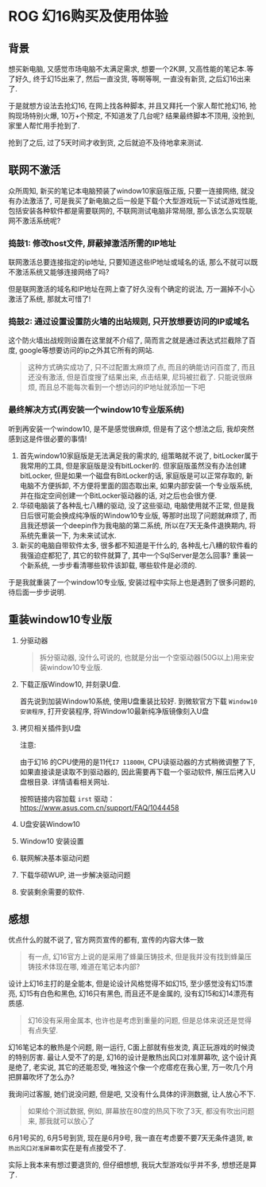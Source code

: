 # ROG 幻16购买及使用体验

## 背景

[//]:<> (个人买ROG之前用的电脑是个杂厂牌子 BBEN, 绝对垃圾品牌, 不, 说它是品牌, 实在太侮辱品牌了, 这是那种新成立一个品牌, 组装电脑之后搞活动卖一波电脑, 之后马上让品牌倒闭, 再换个品牌, 再组装电脑打折优惠继续卖的那种...)

[//]:<旧电脑频出问题, 而且找不到售后(在京东上买的, 跳到订单页面发现那个商家倒闭了, 其实就是换个品牌, 换个店铺继续割韭菜而已)>

想买新电脑, 又感觉市场电脑不太满足需求, 想要一个2K屏, 又高性能的笔记本.等了好久, 终于幻15出来了, 然后一直没货, 等啊等啊, 一直没有新货, 之后幻16出来了.

于是就想方设法去抢幻16, 在网上找各种脚本, 并且又拜托一个家人帮忙抢幻16, 抢购现场特别火爆, 10万+个预定, 不知道发了几台呢? 结果最终脚本不顶用, 没抢到, 家里人帮忙用手抢到了.

抢到了之后, 过了5天时间才收到货, 之后就迫不及待地拿来测试.

## 联网不激活

众所周知, 新买的笔记本电脑预装了window10家庭版正版, 只要一连接网络, 就没有办法激活了, 可是我买了新电脑之后一般是下载个大型游戏玩一下试试游戏性能, 包括安装各种软件都是需要联网的, 不联网测试电脑非常局限, 那么该怎么实现联网不激活系统呢?

### 捣鼓1: 修改host文件, 屏蔽掉激活所需的IP地址

联网激活总要连接指定的ip地址, 只要知道这些IP地址或域名的话, 那么不就可以既不激活系统又能够连接网络了吗?

但是联网激活的域名和IP地址在网上查了好久没有个确定的说法, 万一漏掉不小心激活了系统, 那就太可惜了!

### 捣鼓2: 通过设置设置防火墙的出站规则, 只开放想要访问的IP或域名

这个防火墙出战规则设置在这里就不介绍了, 简而言之就是通过表达式拦截除了百度, google等想要访问的ip之外其它所有的网站.

> 这种方式确实成功了, 只不过配置太麻烦了点, 而且的确能访问百度了, 而且还没有激活, 但是百度搜了结果出来, 点击结果, 尼玛被拦截了.
> 只能说很麻烦, 而且总不能每次看到一个想访问的IP地址就添加一下吧

### 最终解决方式(再安装一个window10专业版系统)

听到再安装一个window10, 是不是感觉很麻烦, 但是有了这个想法之后, 我却突然感到这是件很必要的事情!

1. 首先window10家庭版是无法满足我的需求的, 组策略就不说了, bitLocker属于我常用的工具, 但是家庭版是没有bitLocker的. 但家庭版虽然没有办法创建bitLocker, 但是如果一个磁盘有BitLocker的话, 家庭版是可以正常存取的, 新电脑不方便拆卸, 不方便将里面的固态取出来, 如果内部安装一个专业版系统, 并在指定空间创建一个BitLocker驱动器的话, 对之后也会很方便.
2. 华硕电脑装了各种乱七八糟的驱动, 没了这些驱动, 电脑使用就不正常, 但是我日后很可能会换成纯净版的Window10专业版, 等那时出现了问题就麻烦了, 而且我还想装一个deepin作为我电脑的第二系统, 所以在7天无条件退换期内, 将系统先重装一下, 为未来试试水.
3. 新买的电脑自带软件太多, 很多都不知道是干什么的, 各种乱七八糟的软件看的我强迫症都犯了, 其它的软件就算了, 其中一个SqlServer是怎么回事? 重装一个新系统, 一步步看清哪些软件该卸载, 哪些软件是必须的.

于是我就重装了一个window10专业版, 安装过程中实际上也是遇到了很多问题的, 待后面一步步说明.

## 重装window10专业版

1. 分驱动器

   > 拆分驱动器, 没什么可说的, 也就是分出一个空驱动器(50G以上)用来安装window10专业版.

2. 下载正版Window10, 并刻录U盘.

   首先说到加装Window10系统, 使用U盘重装比较好.
   到微软官方下载 `Window10 安装程序`, 打开安装程序, 将Window10最新纯净版镜像刻入U盘

3. 拷贝相关插件到U盘

   注意:

   由于幻16 的CPU使用的是11代`I7 11800H`, CPU读驱动器的方式稍微调整了下, 如果直接读是读取不到驱动器的, 因此需要再下载一个驱动软件, 解压后拷入U盘根目录. 详情请看相关网址.

   按照链接内容加载 `irst` 驱动：<https://www.asus.com.cn/support/FAQ/1044458>

4. U盘安装Window10

5. Window10 安装设置

6. 联网解决基本驱动问题

7. 下载华硕WUP, 进一步解决驱动问题

8. 安装剩余需要的软件.

## 感想

优点什么的就不说了, 官方网页宣传的都有, 宣传的内容大体一致

   > 有一点, 幻16官方上说的是采用了蜂巢压铸技术, 但是我并没有找到蜂巢压铸技术体现在哪, 难道在笔记本内部?

设计上幻16主打的是全能本, 但是论设计风格觉得不如幻15, 至少感觉没有幻15漂亮, 幻15有白色和黑色, 幻16只有黑色, 而且还不是金属的, 没有幻15和幻14漂亮有质感.

   > 幻16没有采用金属本, 也许也是考虑到重量的问题, 但是总体来说还是觉得有点失望.

幻16笔记本的散热是个问题, 刚一运行, C面上部就有些发烫, 真正玩游戏的时候烫的特别厉害. 最让人受不了的是, 幻16的设计是散热出风口对准屏幕吹, 这个设计真是绝了, 老实说, 其它的还能忍受, 唯独这个像一个疙瘩疙在我心里, 万一吹几个月把屏幕吹坏了怎么办?

我询问过客服, 她们说没问题, 但是吧, 又没有什么具体的评测数据, 让人放心不下.

   > 如果给个测试数据, 例如, 屏幕放在80度的热风下吹了3天, 都没有吹出问题来, 那我就可以放心了

6月1号买的, 6月5号到货, 现在是6月9号, 我一直在考虑要不要7天无条件退货, `散热出风口对准屏幕吹`实在是有点接受不了.

实际上我本来有想过要退货的, 但仔细想想, 我玩大型游戏似乎并不多, 想想还是算了.
